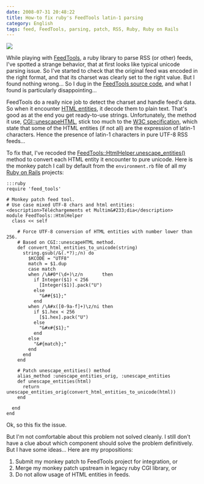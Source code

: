 ```yaml
---
date: 2008-07-31 20:48:22
title: How-to fix ruby's FeedTools latin-1 parsing
category: English
tags: feed, FeedTools, parsing, patch, RSS, Ruby, Ruby on Rails
---
```


![](/uploads/2008/feedtools-logo.png)

While playing with [FeedTools](https://sporkmonger.com/projects/feedtools/), a ruby library to parse RSS (or other) feeds, I've spotted a strange behavior, that at first looks like typical unicode parsing issue. So I've started to check that the original feed was encoded in the right format, and that its charset was clearly set to the right value. But I found nothing wrong... So I dug in the [FeedTools source code](https://feedtools.rubyforge.org/svn/trunk/), and what I found is particularly disappointing...

FeedTools do a really nice job to detect the charset and handle feed's data. So when it encounter [HTML entities](https://en.wikipedia.org/wiki/List_of_XML_and_HTML_character_entity_references), it decode them to plain text. That's good as at the end you get ready-to-use strings. Unfortunately, the method it use, [CGI::unescapeHTML](https://www.noobkit.com/show/ruby/ruby/standard-library/cgi/unescapehtml.html), stick too much to the [W3C specification](https://www.w3.org/TR/xhtml1/DTD/xhtml-lat1.ent), which state that some of the HTML entities (if not all) are the expression of latin-1 characters. Hence the presence of latin-1 characters in pure UTF-8 RSS feeds...

To fix that, I've recoded the [FeedTools::HtmlHelper.unescape_entities()](https://rubyfurnace.com/docs/feedtools-0.2.26/classes/FeedTools/HtmlHelper.html#M007308) method to convert each HTML entity it encounter to pure unicode. Here is the monkey patch I call by default from the `environment.rb` file of all my [Ruby on Rails](https://www.rubyonrails.org) projects:

    :::ruby
    require 'feed_tools'

    # Monkey patch feed tool.
    # Use case mixed UTF-8 chars and html entities: <description>Téléchargements et Multim&#233;dia</description>
    module FeedTools::HtmlHelper
      class << self

        # Force UTF-8 conversion of HTML entities with number lower than 256.
        # Based on CGI::unescapeHTML method.
        def convert_html_entities_to_unicode(string)
          string.gsub(/&(.*?);/n) do
            $KCODE = "UTF8"
            match = $1.dup
            case match
            when /\A#0*(\d+)\z/n       then
              if Integer($1) < 256
                [Integer($1)].pack("U")
              else
                "&##{$1};"
              end
            when /\A#x([0-9a-f]+)\z/ni then
              if $1.hex < 256
                [$1.hex].pack("U")
              else
                "&#x#{$1};"
              end
            else
              "&#{match};"
            end
          end
        end

        # Patch unescape_entities() method
        alias_method :unescape_entities_orig, :unescape_entities
        def unescape_entities(html)
          return unescape_entities_orig(convert_html_entities_to_unicode(html))
        end

      end
    end

Ok, so this fix the issue.

But I'm not comfortable about this problem not solved cleanly. I still don't have a clue about which component should solve the problem definitively. But I have some ideas... Here are my propositions:

  1. Submit my monkey patch to FeedTools project for integration, or
  2. Merge my monkey patch upstream in legacy ruby CGI library, or
  3. Do not allow usage of HTML entities in feeds.

